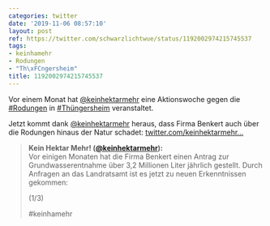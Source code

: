 ```yaml
---
categories: twitter
date: '2019-11-06 08:57:10'
layout: post
ref: https://twitter.com/schwarzlichtwue/status/1192002974215745537
tags:
- keinhamehr
- Rodungen
- "Th\xFCngersheim"
title: 1192002974215745537
---
```

Vor einem Monat hat [@keinhektarmehr](https://twitter.com/keinhektarmehr) eine Aktionswoche gegen die [#Rodungen](/t/rodungen) in [#Thüngersheim](/t/thüngersheim) veranstaltet.



Jetzt kommt dank [@keinhektarmehr](https://twitter.com/keinhektarmehr) heraus, dass Firma Benkert auch über die Rodungen hinaus der Natur schadet: [twitter.com/keinhektarmehr…](https://twitter.com/keinhektarmehr/status/1191833882770972672) 
> <b>Kein Hektar Mehr! ([@keinhektarmehr](https://twitter.com/keinhektarmehr)):</b>  
>Vor einigen Monaten hat die Firma Benkert einen Antrag zur Grundwasserentnahme über 3,2 Millionen Liter jährlich gestellt. Durch Anfragen an das Landratsamt ist es jetzt zu neuen Erkenntnissen gekommen:  
>  
>(1/3)  
>  
>  
>  
>#keinhamehr    


